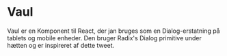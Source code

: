 # Vaul
Vaul er en Komponent til React, der jan bruges som en Dialog-erstatning på tablets og mobile enheder. Den bruger Radix's Dialog primitive under hætten og er inspireret af dette tweet.
